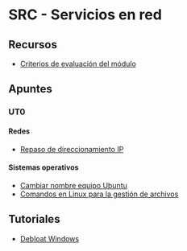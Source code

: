 # SRC - Servicios en red
## Recursos
* [Criterios de evaluación del módulo]()
## Apuntes
### UT0
#### Redes
* [Repaso de direccionamiento IP](apuntes/ut0/direccionamiento_ip.md)
#### Sistemas operativos
* [Cambiar nombre equipo Ubuntu](apuntes/ut0/cambiar_nombre_equipo_ubuntu.md)
* [Comandos en Linux para la gestión de archivos](apuntes/ut0/comandos_linux.md)
## Tutoriales
* [Debloat Windows](tutoriales/debloat.md)


